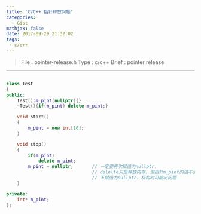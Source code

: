 ```yaml
---
title: 'C/C++:指针释放问题'
categories:
  - Gist
mathjax: false
date: 2017-09-29 21:32:02
tags:
 - c/c++
---
```


> File : pointer-release.h
> Type : c/c++
> Brief : pointer release

<!-- more -->

---

```cpp

class Test
{
public: 
    Test():m_pint(nullptr){}
    ~Test(){if(m_pint) delete m_pint;}

    void start()
    {
        m_pint = new int[10];
    }

    void stop()
    {
        if(m_pint)
            delete m_pint;
        m_pint = nullptr;       // 一定要再次赋值为nullptr，
                                // delelte只是释放内存，但指针m_pint的值不会改变
                                // 不赋值为nullptr，析构时可能出问题
    }

private:
    int* m_pint;
};


```
